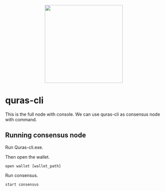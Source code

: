 <p align="center">
<img
    src="http://blockapi.quraswallet.org/quras/img/logo1.png"
    width="250px">
</p>

# quras-cli

This is the full node with console.
We can use quras-cli as consensus node with command.

## Running consensus node
Run Quras-cli.exe.

Then open the wallet.
```
open wallet [wallet_path]
```
Run consensus.
```
start consensus
```
